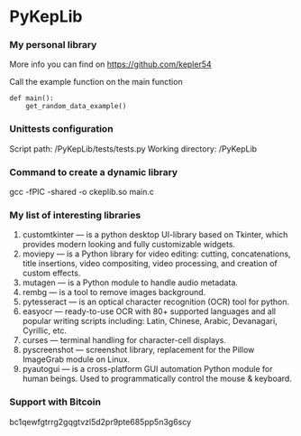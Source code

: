 # PyKepLib
### My personal library
More info you can find on https://github.com/kepler54

Call the example function on the main function
``` code
def main():
    get_random_data_example()
```
### Unittests configuration
Script path: /PyKepLib/tests/tests.py
Working directory: /PyKepLib
### Command to create a dynamic library
gcc -fPIC -shared -o ckeplib.so main.c
### My list of interesting libraries
1. customtkinter — is a python desktop UI-library based on Tkinter, which provides modern looking and fully customizable widgets.
2. moviepy — is a Python library for video editing: cutting, concatenations, title insertions, video compositing, video processing, and creation of custom effects.
3. mutagen — is a Python module to handle audio metadata.
4. rembg — is a tool to remove images background.
5. pytesseract — is an optical character recognition (OCR) tool for python.
6. easyocr — ready-to-use OCR with 80+ supported languages and all popular writing scripts including: Latin, Chinese, Arabic, Devanagari, Cyrillic, etc.
7. curses — terminal handling for character-cell displays.
8. pyscreenshot — screenshot library, replacement for the Pillow ImageGrab module on Linux.
9. pyautogui — is a cross-platform GUI automation Python module for human beings. Used to programmatically control the mouse & keyboard.
### Support with Bitcoin
bc1qewfgtrrg2gqgtvzl5d2pr9pte685pp5n3g6scy
